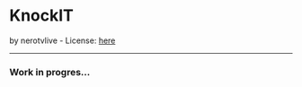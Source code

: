 # KnockIT #
by nerotvlive - License: <a href="https://github.com/nerotvlive/KnockIT/blob/master/License.md">here</a>
***

### Work in progres... ###